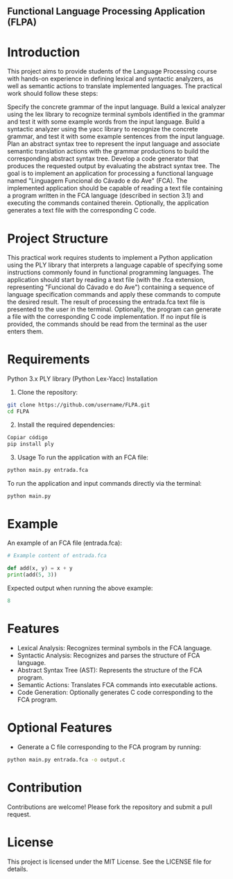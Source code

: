 ## Functional Language Processing Application (FLPA)

# Introduction

This project aims to provide students of the Language Processing course with hands-on experience in defining lexical and syntactic analyzers, as well as semantic actions to translate implemented languages. The practical work should follow these steps:

Specify the concrete grammar of the input language.
Build a lexical analyzer using the lex library to recognize terminal symbols identified in the grammar and test it with some example words from the input language.
Build a syntactic analyzer using the yacc library to recognize the concrete grammar, and test it with some example sentences from the input language.
Plan an abstract syntax tree to represent the input language and associate semantic translation actions with the grammar productions to build the corresponding abstract syntax tree.
Develop a code generator that produces the requested output by evaluating the abstract syntax tree.
The goal is to implement an application for processing a functional language named "Linguagem Funcional do Cávado e do Ave" (FCA). The implemented application should be capable of reading a text file containing a program written in the FCA language (described in section 3.1) and executing the commands contained therein. Optionally, the application generates a text file with the corresponding C code.

# Project Structure

This practical work requires students to implement a Python application using the PLY library that interprets a language capable of specifying some instructions commonly found in functional programming languages. The application should start by reading a text file (with the .fca extension, representing "Funcional do Cávado e do Ave") containing a sequence of language specification commands and apply these commands to compute the desired result. The result of processing the entrada.fca text file is presented to the user in the terminal. Optionally, the program can generate a file with the corresponding C code implementation. If no input file is provided, the commands should be read from the terminal as the user enters them.

# Requirements

Python 3.x
PLY library (Python Lex-Yacc)
Installation

1. Clone the repository:

```bash
git clone https://github.com/username/FLPA.git
cd FLPA
```

2. Install the required dependencies:

```bash
Copiar código
pip install ply
```

3. Usage
   To run the application with an FCA file:

```bash
python main.py entrada.fca
```

To run the application and input commands directly via the terminal:

```bash
python main.py
```

# Example

An example of an FCA file (entrada.fca):

```py
# Example content of entrada.fca

def add(x, y) = x + y
print(add(5, 3))
```

Expected output when running the above example:

```py
8
```

# Features

- Lexical Analysis: Recognizes terminal symbols in the FCA language.
- Syntactic Analysis: Recognizes and parses the structure of FCA language.
- Abstract Syntax Tree (AST): Represents the structure of the FCA program.
- Semantic Actions: Translates FCA commands into executable actions.
- Code Generation: Optionally generates C code corresponding to the FCA program.

# Optional Features

- Generate a C file corresponding to the FCA program by running:

```bash
python main.py entrada.fca -o output.c
```

# Contribution

Contributions are welcome! Please fork the repository and submit a pull request.

# License

This project is licensed under the MIT License. See the LICENSE file for details.
